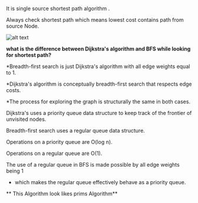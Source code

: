 It is single source shortest path algorithm .

Always check shortest path which means lowest cost contains path from source Node.


![alt text](https://res.cloudinary.com/nkcloud/image/upload/v1593008714/dks_xjxmld.jpg)


 **what is the difference between Dijkstra's algorithm and BFS while looking for shortest path?**
 
 *Breadth-first search is just Dijkstra's algorithm with all edge weights equal to 1.

 *Dijkstra's algorithm is conceptually breadth-first search that respects edge costs.

 *The process for exploring the graph is structurally the same in both cases. 
 
 
 
 Dijkstra's uses a priority queue data structure to keep track of the frontier of unvisited nodes.
 
 Breadth-first search uses a regular queue data structure.
  
 Operations on a priority queue are O(log n).
   
 Operations on a regular queue are O(1). 
 
 The use of a regular queue in BFS is made possible by all edge weights being 1 
 
 - which makes the regular queue effectively behave as a priority queue.
 
  
  
  ** This Algorithm look likes prims Algorithm**
  
  